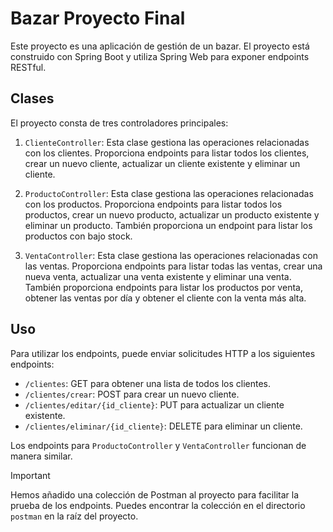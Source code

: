 # Bazar Proyecto Final

Este proyecto es una aplicación de gestión de un bazar. El proyecto está construido con Spring Boot y utiliza Spring Web para exponer endpoints RESTful.

## Clases

El proyecto consta de tres controladores principales:

1. `ClienteController`: Esta clase gestiona las operaciones relacionadas con los clientes. Proporciona endpoints para listar todos los clientes, crear un nuevo cliente, actualizar un cliente existente y eliminar un cliente.

2. `ProductoController`: Esta clase gestiona las operaciones relacionadas con los productos. Proporciona endpoints para listar todos los productos, crear un nuevo producto, actualizar un producto existente y eliminar un producto. También proporciona un endpoint para listar los productos con bajo stock.

3. `VentaController`: Esta clase gestiona las operaciones relacionadas con las ventas. Proporciona endpoints para listar todas las ventas, crear una nueva venta, actualizar una venta existente y eliminar una venta. También proporciona endpoints para listar los productos por venta, obtener las ventas por día y obtener el cliente con la venta más alta.

## Uso

Para utilizar los endpoints, puede enviar solicitudes HTTP a los siguientes endpoints:

- `/clientes`: GET para obtener una lista de todos los clientes.
- `/clientes/crear`: POST para crear un nuevo cliente.
- `/clientes/editar/{id_cliente}`: PUT para actualizar un cliente existente.
- `/clientes/eliminar/{id_cliente}`: DELETE para eliminar un cliente.

Los endpoints para `ProductoController` y `VentaController` funcionan de manera similar.

> [!IMPORTANT]  
> Hemos añadido una colección de Postman al proyecto para facilitar la prueba de los endpoints. Puedes encontrar la colección en el directorio `postman` en la raíz del proyecto.

